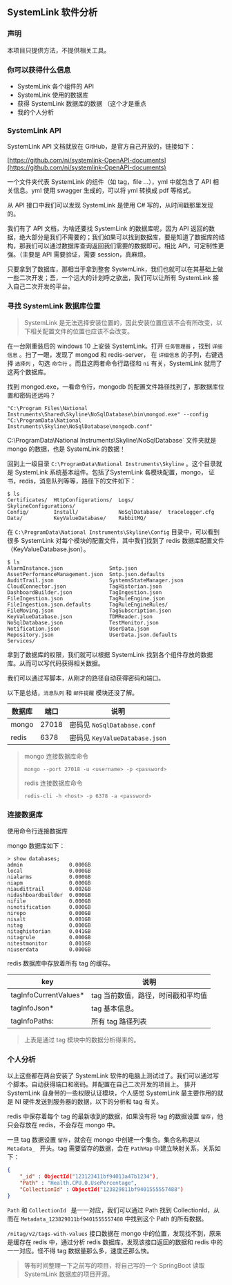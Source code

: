 ## SystemLink 软件分析

### 声明

本项目只提供方法，不提供相关工具。



### 你可以获得什么信息

* SystemLink 各个组件的 API
* SystemLink 使用的数据库
* 获得 SystemLink 数据库的数据 （这个才是重点
* 我的个人分析



### SystemLink API

SystemLink API 文档就放在 GitHub，是官方自己开放的，链接如下：

[https://github.com/ni/systemlink-OpenAPI-documents](https://github.com/ni/systemlink-OpenAPI-documents)

一个文件夹代表 SystemLink 的组件（如 tag，file ...），yml 中就包含了 API 相关信息。yml 使用 swagger 生成的，可以将 yml 转换成 pdf 等格式。

从 API 接口中我们可以发现 SystemLink 是使用 C# 写的，从时间戳那里发现的。



我们有了 API 文档，为啥还要找 SystemLink 的数据库呢，因为 API 返回的数据，绝大部分是我们不需要的；我们如果可以找到数据库，要是知道了数据库的结构，那我们可以通过数据库查询返回我们需要的数据即可。相比 API，可定制性更强。（主要是 API 需要验证，需要 session，真麻烦。



只要拿到了数据库，那相当于拿到整套 SystemLink，我们也就可以在其基础上做一些二次开发；吾，一个远大的计划呼之欲出，我们可以让所有 SystemLink 接入自己二次开发的平台。



### 寻找 SystemLink 数据库位置

>  SystemLink 是无法选择安装位置的，因此安装位置应该不会有所改变，以下相关配置文件的位置也应该不会改变。



在一台刚重装后的 windows 10 上安装 SystemLink。打开 `任务管理器` ，找到 `详细信息` 。扫了一眼，发现了 mongod 和 redis-server， 在 `详细信息` 的子列，右键选择 `选择列` ，勾选 `命令行` 。而且这两者命令行路径和 `ni` 有关，SystemLink 就用了这两个数据库。

找到 mongod.exe，一看命令行，mongodb 的配置文件路径找到了，那数据库位置和密码还远吗？

```shell
"C:\Program Files\National Instruments\Shared\Skyline\NoSqlDatabase\bin\mongod.exe" --config "C:\ProgramData\National Instruments\Skyline\NoSqlDatabase\mongodb.conf"
```



C:\ProgramData\National Instruments\Skyline\NoSqlDatabase`  文件夹就是 mongo 的数据，也是 SystemLink 的数据！

回到上一级目录 `C:\ProgramData\National Instruments\Skyline` 。这个目录就是 SystemLink 系统基本组件。包括了SystemLink 各模块配置，mongo， 证书，redis，消息队列等等，路径下的文件如下：

```shell
$ ls
Certificates/  HttpConfigurations/  Logs/           SkylineConfigurations/
Config/        Install/             NoSqlDatabase/  tracelogger.cfg
Data/          KeyValueDatabase/    RabbitMQ/
```



在 `C:\ProgramData\National Instruments\Skyline\Config` 目录中，可以看到很多 SystemLink 对每个模块的配置文件，其中我们找到了 redis 数据库配置文件（KeyValueDatabase.json）。

```shell
$ ls
AlarmInstance.json               Smtp.json
AssetPerformanceManagement.json  Smtp.json.defaults
AuditTrail.json                  SystemsStateManager.json
CloudConnector.json              TagHistorian.json
DashboardBuilder.json            TagIngestion.json
FileIngestion.json               TagRuleEngine.json
FileIngestion.json.defaults      TagRuleEngineRules/
FileMoving.json                  TagSubscription.json
KeyValueDatabase.json            TDMReader.json
NoSqlDatabase.json               TestMonitor.json
Notification.json                UserData.json
Repository.json                  UserData.json.defaults
Services/
```



拿到了数据库的权限，我们就可以根据 SystemLink 找到各个组件存放的数据库。从而可以写代码获得相关数据。

我们可以通过写脚本，从刚才的路径自动获得密码和端口。

以下是总结，`消息队列` 和 `邮件提醒` 模块还没了解。

| 数据库 | 端口  | 说明                           |
| ------ | ----- | ------------------------------ |
| mongo  | 27018 | 密码见 `NoSqlDatabase.conf`    |
| redis  | 6378  | 密码见 `KeyValueDatabase.json` |

> mongo 连接数据库命令
>
> `mongo --port 27018 -u <username> -p <password> `
>
> redis 连接数据库命令
>
> `redis-cli -h <host> -p 6378 -a <password>`



### 连接数据库

使用命令行连接数据库

mongo 数据库如下：

```shell
> show databases;
admin               0.000GB
local               0.000GB
nialarms            0.000GB
niapm               0.000GB
niaudittrail        0.002GB
nidashboardbuilder  0.000GB
nifile              0.000GB
ninotification      0.000GB
nirepo              0.000GB
nisalt              0.001GB
nitag               0.000GB
nitaghistorian      0.041GB
nitagrule           0.000GB
nitestmonitor       0.001GB
niuserdata          0.000GB
```



redis 数据库中存放着所有 tag 的缓存。

| key                   | 说明                               |
| --------------------- | ---------------------------------- |
| tagInfoCurrentValues* | tag 当前数值，路径，时间戳和平均值 |
| tagInfoJson*          | tag 基本信息。                     |
| tagInfoPaths:         | 所有 tag 路径列表                  |

> 上表是通过 tag 模块中的数据分析得来的。



### 个人分析

以上这些都在两台安装了 SystemLink 软件的电脑上测试过了。我们可以通过写个脚本。自动获得端口和密码。并配置在自己二次开发的项目上。 排开 SystemLink 自身带的一些权限认证模块，个人感觉 SystemLink 最主要作用的就是 NI 硬件发送到服务器的数据，以下的分析和 tag 有关。

redis 中保存着每个 tag 的最新收到的数据，如果没有将 tag 的数据设置 `留存`，他只会存放在 redis，不会存在 mongo 中。

一旦 tag 数据设置 `留存`，就会在 mongo 中创建一个集合。集合名称是以 `Metadata_ ` 开头。tag 需要留存的数据，会在 `PathMap` 中建立映射关系，关系如下：

```json
{
	"_id" : ObjectId("123123411bf94013a47b1234"),
	"Path" : "Health.CPU.0.UsePercentage",
	"CollectionId" : ObjectId("123829811bf9401555557488")
}
```

`Path`  和 `CollectionId ` 是一一对应，我们可以通过 Path 找到 CollectionId，从而在 `Metadata_123829811bf9401555557488` 中找到这个 Path 的所有数据。



 `/nitag/v2/tags-with-values` 接口数据在 mongo 中的位置，发现找不到，原来是缓存在 redis 中，通过分析 redis 数据库，发现该接口返回的数据和 redis 中的一一对应。怪不得 tag 数据量那么多，速度还那么快。



> 等有时间整理一下之前写的项目，将自己写的一个 SpringBoot 读取 SystemLink 数据库的项目开源。